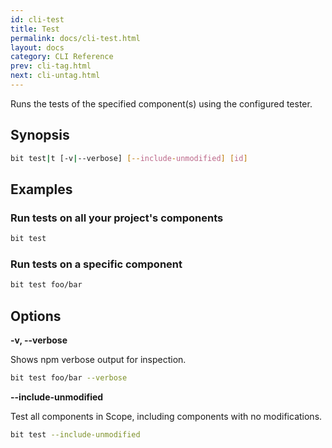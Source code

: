 ```yaml
---
id: cli-test
title: Test
permalink: docs/cli-test.html
layout: docs
category: CLI Reference
prev: cli-tag.html
next: cli-untag.html
---
```

Runs the tests of the specified component(s) using the configured tester.

## Synopsis

```bash
bit test|t [-v|--verbose] [--include-unmodified] [id]
```

## Examples

### Run tests on all your project's components

```bash
bit test
```

### Run tests on a specific component

```bash
bit test foo/bar
```

## Options

**-v, --verbose**

Shows npm verbose output for inspection.

```bash
bit test foo/bar --verbose
```

**--include-unmodified**

Test all components in Scope, including components with no modifications.

```bash
bit test --include-unmodified
```